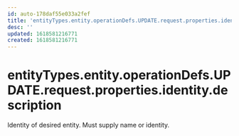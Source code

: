 ```yaml
---
id: auto-178daf55e033a2fef
title: 'entityTypes.entity.operationDefs.UPDATE.request.properties.identity.description'
desc: ''
updated: 1618581216771
created: 1618581216771
---
```

# entityTypes.entity.operationDefs.UPDATE.request.properties.identity.description

Identity of desired entity. Must supply name or identity.